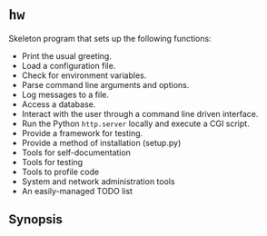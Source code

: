 # `hw`

Skeleton program that sets up the following functions:

* Print the usual greeting.
* Load a configuration file.
* Check for environment variables.
* Parse command line arguments and options.
* Log messages to a file.
* Access a database.
* Interact with the user through a command line driven interface.
* Run the Python `http.server` locally and execute a CGI script.
* Provide a framework for testing.
* Provide a method of installation (setup.py)
* Tools for self-documentation
* Tools for testing
* Tools to profile code
* System and network administration tools
* An easily-managed TODO list

## Synopsis
